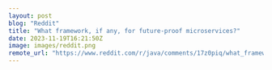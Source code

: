 ```yaml
---
layout: post
blog: "Reddit"
title: "What framework, if any, for future-proof microservices?"
date: 2023-11-19T16:21:50Z
image: images/reddit.png
remote_url: "https://www.reddit.com/r/java/comments/17z0piq/what_framework_if_any_for_futureproof/"
---
```

